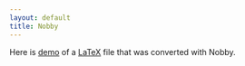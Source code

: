 ```yaml
---
layout: default
title: Nobby
---
```

Here is [demo](html-demo/demo.html) of a [LaTeX](demo.tex) file that
was converted with Nobby.
